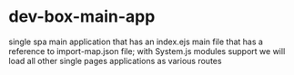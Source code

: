 # dev-box-main-app
single spa main application that has an index.ejs main file that has a reference to import-map.json file; with System.js modules support we will load all other single pages applications as various routes
